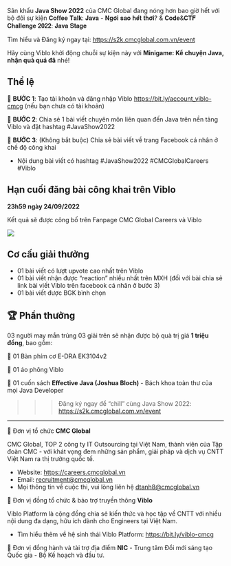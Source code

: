 Sân khấu **Java Show 2022** của CMC Global đang nóng hơn bao giờ hết với bộ đôi sự kiện 𝐂𝐨𝐟𝐟𝐞𝐞 𝐓𝐚𝐥𝐤: 𝐉𝐚𝐯𝐚 - 𝐍𝐠𝐨̂𝐢 𝐬𝐚𝐨 𝐡𝐞̂́𝐭 𝐭𝐡𝐨̛̀𝐢? & 𝐂𝐨𝐝𝐞&𝐂𝐓𝐅 𝐂𝐡𝐚𝐥𝐥𝐞𝐧𝐠𝐞 𝟐𝟎𝟐𝟐: 𝐉𝐚𝐯𝐚 𝐒𝐭𝐚𝐠𝐞

Tìm hiểu và Đăng ký ngay tại: https://s2k.cmcglobal.com.vn/event

Hãy cùng Viblo khởi động chuỗi sự kiện này với **Minigame: Kể chuyện Java, nhận quà quá đã** nhé!


## Thể lệ
🔻 **BƯỚC 1**: Tạo tài khoản và đăng nhập Viblo https://bit.ly/account_viblo-cmcg (nếu bạn chưa có tài khoản)

🔻 **BƯỚC 2**: Chia sẻ 1 bài viết chuyên môn liên quan đến Java trên nền tảng Viblo và đặt hashtag #JavaShow2022

🔻 **BƯỚC 3**: (Không bắt buộc) Chia sẻ bài viết về trang Facebook cá nhân ở chế độ công khai
+ Nội dung bài viết có hashtag #JavaShow2022 #CMCGlobalCareers #Viblo
 
## Hạn cuối đăng bài công khai trên Viblo
**23h59 ngày 24/09/2022**

Kết quả sẽ được công bố trên Fanpage CMC Global Careers và Viblo

![](https://images.viblo.asia/a2281430-55e8-486d-85ad-6cd763ef2297.jpg)

 
## Cơ cấu giải thưởng
- 01 bài viết có lượt upvote cao nhất trên Viblo
- 01 bài viết nhận được “reaction” nhiều nhất trên MXH (đối với bài chia sẻ link bài viết Viblo trên facebook cá nhân ở bước 3)
- 01 bài viết được BGK bình chọn

## 🏆️ Phần thưởng
03 người may mắn trúng 03 giải trên sẽ nhận được bộ quà trị giá **1 triệu đồng**, bao gồm:

🔆 01 Bàn phím cơ E-DRA EK3104v2

🔆 01 áo phông Viblo

🔆 01 cuốn sách **Effective Java (Joshua Bloch)** - Bách khoa toàn thư của mọi Java Developer 
>>> Đăng ký ngay để “chill” cùng Java Show 2022: https://s2k.cmcglobal.com.vn/event 
 
------------------------- 
🔷 Đơn vị tổ chức **CMC Global**

CMC Global, TOP 2 công ty IT Outsourcing tại Việt Nam, thành viên của Tập đoàn CMC - với khát vọng đem những sản phẩm, giải pháp và dịch vụ CNTT Việt Nam ra thị trường quốc tế.  
- Website: https://careers.cmcglobal.vn   
- Email: recruitment@cmcglobal.vn   
- Mọi thông tin về cuộc thi, vui lòng liên hệ dtanh8@cmcglobal.vn  
 
🔷 Đơn vị đồng tổ chức & bảo trợ truyền thông **Viblo**

Viblo Platform là cộng đồng chia sẻ kiến thức và học tập về CNTT với nhiều nội dung đa dạng, hữu ích dành cho Engineers tại Việt Nam.  
- Tìm hiểu thêm về hệ sinh thái Viblo Platform: https://bit.ly/viblo-cmcg  

🔷 Đơn vị đồng hành và tài trợ địa điểm **NIC** - Trung tâm Đổi mới sáng tạo Quốc gia - Bộ Kế hoạch và đầu tư.